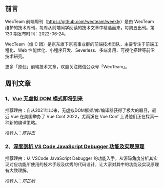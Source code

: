 ## 前言

WecTeam 前端周刊（<https://github.com/wecteam/weekly>）是由 WecTeam 维护的技术周刊，每周从前端同学阅读的技术文章中精选而来，每周五出刊。第 130 期发布时间：2022-06-24。

WecTeam（维 C 团）是京东旗下京喜事业群的前端技术团队，主要专注于前端工程化、Web 性能优化、小程序开发、Severless、多端复用、可视化搭建等前沿技术研究。

更多「原创」前端技术文章，欢迎关注微信公众号「WecTeam」。

## 周刊文章

### 1、[Vue 无虚拟 DOM 模式即将到来](https://mp.weixin.qq.com/s/HlVTGsgIPbTjIqxqfk1izQ)


推荐理由：自从2021年以来，无虚拟DOM框架/库/编译器获得了极大的瞩目，最近 Vue 在美国举办了 Vue Conf 2022，尤雨溪在 Vue Conf 上说他们正在探索一种新的编译策略。

推荐人：*陈钟杰*

### 2、[深度剖析 VS Code JavaScript Debugger 功能及实现原理](https://mp.weixin.qq.com/s/9FoyLqROYXaTjivbF4KUlg)


推荐理由：从 VSCode JavaScript Debugger 的功能入手，从源码角度分析其实现对应功能所使用的技术手段及优秀的代码设计，让大家对其中的功能及实现原理有大致理解。

推荐人：*邓芷欣*
